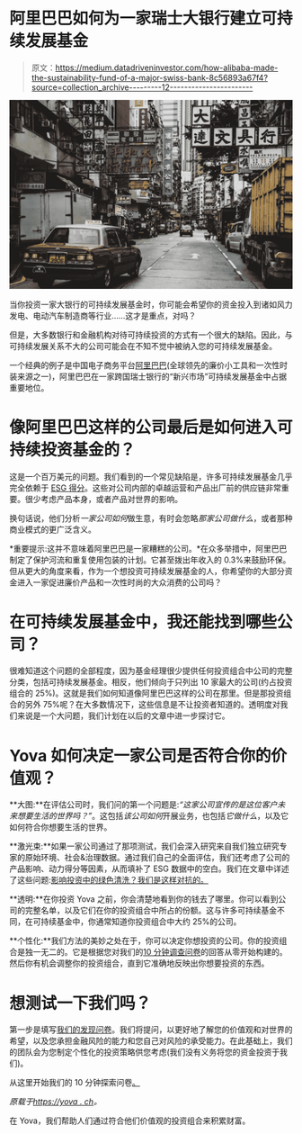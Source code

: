 # 阿里巴巴如何为一家瑞士大银行建立可持续发展基金

> 原文：<https://medium.datadriveninvestor.com/how-alibaba-made-the-sustainability-fund-of-a-major-swiss-bank-8c56893a67f4?source=collection_archive---------12----------------------->

![](img/cc39445af636556b42203657f4122615.png)

当你投资一家大银行的可持续发展基金时，你可能会希望你的资金投入到诸如风力发电、电动汽车制造商等行业……这才是重点，对吗？

但是，大多数银行和金融机构对待可持续投资的方式有一个很大的缺陷。因此，与可持续发展关系不大的公司可能会在不知不觉中被纳入您的可持续发展基金。

一个经典的例子是中国电子商务平台[阿里巴巴](https://www.aliexpress.com/)(全球领先的廉价小工具和一次性时装来源之一)，阿里巴巴在一家跨国瑞士银行的“新兴市场”可持续发展基金中占据重要地位。

# 像阿里巴巴这样的公司最后是如何进入可持续投资基金的？

这是一个百万美元的问题。我们看到的一个常见缺陷是，许多可持续发展基金几乎完全依赖于 [ESG 得分](https://en.wikipedia.org/wiki/Environmental,_social_and_corporate_governance)。这些对公司内部的卓越运营和产品出厂前的供应链非常重要。很少考虑产品本身，或者产品对世界的影响。

换句话说，他们分析*一家公司如何*做生意，有时会忽略*那家公司做什么*，或者那种商业模式的更广泛含义。

*重要提示:这并不意味着阿里巴巴是一家糟糕的公司。*在众多举措中，阿里巴巴制定了保护河流和重复使用包装的计划。它甚至拨出年收入的 0.3%来鼓励环保。但从更大的角度来看，作为一个想投资可持续发展基金的人，你希望你的大部分资金进入一家促进廉价产品和一次性时尚的大众消费的公司吗？

# 在可持续发展基金中，我还能找到哪些公司？

很难知道这个问题的全部程度，因为基金经理很少提供任何投资组合中公司的完整分类，包括可持续发展基金。相反，他们倾向于只列出 10 家最大的公司(约占投资组合的 25%)。这就是我们如何知道像阿里巴巴这样的公司在那里。但是那投资组合的另外 75%呢？在大多数情况下，这些信息是不让投资者知道的。透明度对我们来说是一个大问题，我们计划在以后的文章中进一步探讨它。

# Yova 如何决定一家公司是否符合你的价值观？

**大图:**在评估公司时，我们问的第一个问题是:*“这家公司宣传的是这位客户未来想要生活的世界吗？”*。这包括*该公司如何*开展业务，也包括*它做什么*，以及它如何符合你想要生活的世界。

**激光束:**如果一家公司通过了那项测试，我们会深入研究来自我们独立研究专家的原始环境、社会&治理数据。通过我们自己的全面评估，我们还考虑了公司的产品影响、动力得分等因素，从而填补了 ESG 数据中的空白。我们在文章中详述了这些问题:[影响投资中的绿色清洗？我们是这样对抗的。](https://yova.ch/en/investment-insights/greenwashing)

**透明:**在你投资 Yova 之前，你会清楚地看到你的钱去了哪里。你可以看到公司的完整名单，以及它们在你的投资组合中所占的份额。这与许多可持续基金不同，在可持续基金中，你通常知道你投资组合中大约 25%的公司。

**个性化:**我们方法的美妙之处在于，你可以决定你想投资的公司。你的投资组合是独一无二的。它是根据您对我们的[10 分钟调查问卷](https://yova.ch/en/create-profile/schwerpunkte)的回答从零开始构建的。然后你有机会调整你的投资组合，直到它准确地反映出你想要投资的东西。

# 想测试一下我们吗？

第一步是填写[我们的发现问卷](https://app.yova.ch/en/create-profile/?sti=fc3cd00f17)。我们将提问，以更好地了解您的价值观和对世界的希望，以及您承担金融风险的能力和您自己对风险的承受能力。在此基础上，我们的团队会为您制定个性化的投资策略供您考虑(我们没有义务将您的资金投资于我们)。

从这里开始我们的 10 分钟探索问卷[。](https://app.yova.ch/en/create-profile/?sti=fc3cd00f17)

*原载于*[*https://yova . ch*](https://yova.ch/en)*。*

在 Yova，我们帮助人们通过符合他们价值观的投资组合来积累财富。
